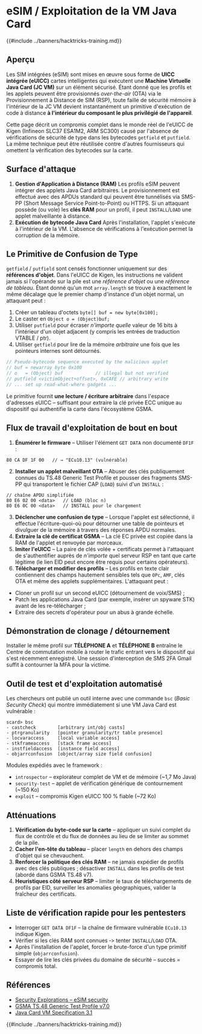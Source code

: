 # eSIM / Exploitation de la VM Java Card

{{#include ../banners/hacktricks-training.md}}

## Aperçu
Les SIM intégrées (eSIM) sont mises en œuvre sous forme de **UICC intégrée (eUICC)** cartes intelligentes qui exécutent une **Machine Virtuelle Java Card (JC VM)** sur un élément sécurisé. 
Étant donné que les profils et les applets peuvent être provisionnés *over-the-air* (OTA) via le Provisionnement à Distance de SIM (RSP), toute faille de sécurité mémoire à l'intérieur de la JC VM devient instantanément un primitive d'exécution de code à distance **à l'intérieur du composant le plus privilégié de l'appareil**.

Cette page décrit un compromis complet dans le monde réel de l'eUICC de Kigen (Infineon SLC37 ESA1M2, ARM SC300) causé par l'absence de vérifications de sécurité de type dans les bytecodes `getfield` et `putfield`. La même technique peut être réutilisée contre d'autres fournisseurs qui omettent la vérification des bytecodes sur la carte.

## Surface d'attaque
1. **Gestion d'Application à Distance (RAM)**
Les profils eSIM peuvent intégrer des applets Java Card arbitraires. Le provisionnement est effectué avec des APDUs standard qui peuvent être tunnélisés via SMS-PP (Short Message Service Point-to-Point) ou HTTPS. Si un attaquant possède (ou vole) les **clés RAM** pour un profil, il peut `INSTALL`/`LOAD` une applet malveillante à distance.
2. **Exécution de bytecode Java Card**
Après l'installation, l'applet s'exécute à l'intérieur de la VM. L'absence de vérifications à l'exécution permet la corruption de la mémoire.

## Le Primitive de Confusion de Type
`getfield` / `putfield` sont censés fonctionner uniquement sur des **références d'objet**. Dans l'eUICC de Kigen, les instructions ne valident jamais si l'opérande sur la pile est une *référence d'objet* ou une *référence de tableau*. Étant donné qu'un mot `array.length` se trouve à exactement le même décalage que le premier champ d'instance d'un objet normal, un attaquant peut :

1. Créer un tableau d'octets `byte[] buf = new byte[0x100];`
2. Le caster en `Object o = (Object)buf;`
3. Utiliser `putfield` pour écraser *n'importe quelle* valeur de 16 bits à l'intérieur d'un objet adjacent (y compris les entrées de traduction VTABLE / ptr).
4. Utiliser `getfield` pour lire de la mémoire *arbitraire* une fois que les pointeurs internes sont détournés.
```java
// Pseudo-bytecode sequence executed by the malicious applet
// buf = newarray byte 0x100
// o   = (Object) buf            // illegal but not verified
// putfield <victimObject+offset>, 0xCAFE // arbitrary write
// ... set up read-what-where gadgets ...
```
Le primitive fournit **une lecture / écriture arbitraire** dans l'espace d'adresses eUICC – suffisant pour extraire la clé privée ECC unique au dispositif qui authentifie la carte dans l'écosystème GSMA.

## Flux de travail d'exploitation de bout en bout
1. **Énumérer le firmware** – Utiliser l'élément `GET DATA` non documenté `DF1F` :
```
80 CA DF 1F 00   // → "ECu10.13" (vulnérable)
```
2. **Installer un applet malveillant OTA** – Abuser des clés publiquement connues du TS.48 Generic Test Profile et pousser des fragments SMS-PP qui transportent le fichier CAP (`LOAD`) suivi d'un `INSTALL` :
```
// chaîne APDU simplifiée
80 E6 02 00 <data>   // LOAD (bloc n)
80 E6 0C 00 <data>   // INSTALL pour le chargement
```
3. **Déclencher une confusion de type** – Lorsque l'applet est sélectionné, il effectue l'écriture-quoi-où pour détourner une table de pointeurs et divulguer de la mémoire à travers des réponses APDU normales.
4. **Extraire la clé de certificat GSMA** – La clé EC privée est copiée dans la RAM de l'applet et renvoyée par morceaux.
5. **Imiter l'eUICC** – La paire de clés volée + certificats permet à l'attaquant de s'authentifier auprès de *n'importe* quel serveur RSP en tant que carte légitime (le lien EID peut encore être requis pour certains opérateurs).
6. **Télécharger et modifier des profils** – Les profils en texte clair contiennent des champs hautement sensibles tels que `OPc`, `AMF`, clés OTA et même des applets supplémentaires. L'attaquant peut :
* Cloner un profil sur un second eUICC (détournement de voix/SMS) ;
* Patch les applications Java Card (par exemple, insérer un spyware STK) avant de les re-télécharger ;
* Extraire des secrets d'opérateur pour un abus à grande échelle.

## Démonstration de clonage / détournement
Installer le même profil sur **TÉLÉPHONE A** et **TÉLÉPHONE B** entraîne le Centre de commutation mobile à router le trafic entrant vers le dispositif qui s'est récemment enregistré. Une session d'interception de SMS 2FA Gmail suffit à contourner la MFA pour la victime.

## Outil de test et d'exploitation automatisé
Les chercheurs ont publié un outil interne avec une commande `bsc` (*Basic Security Check*) qui montre immédiatement si une VM Java Card est vulnérable :
```
scard> bsc
- castcheck        [arbitrary int/obj casts]
- ptrgranularity   [pointer granularity/tr table presence]
- locvaraccess     [local variable access]
- stkframeaccess   [stack frame access]
- instfieldaccess  [instance field access]
- objarrconfusion  [object/array size field confusion]
```
Modules expédiés avec le framework :
* `introspector` – explorateur complet de VM et de mémoire (~1,7 Mo Java)
* `security-test` – applet de vérification générique de contournement (~150 Ko)
* `exploit`       – compromis Kigen eUICC 100 % fiable (~72 Ko)

## Atténuations
1. **Vérification du byte-code sur la carte** – appliquer un suivi complet du flux de contrôle et du flux de données au lieu de se limiter au sommet de la pile.
2. **Cacher l'en-tête du tableau** – placer `length` en dehors des champs d'objet qui se chevauchent.
3. **Renforcer la politique des clés RAM** – ne jamais expédier de profils avec des clés publiques ; désactiver `INSTALL` dans les profils de test (abordé dans GSMA TS.48 v7).
4. **Heuristiques côté serveur RSP** – limiter le taux de téléchargements de profils par EID, surveiller les anomalies géographiques, valider la fraîcheur des certificats.

## Liste de vérification rapide pour les pentesters
* Interroger `GET DATA DF1F` – la chaîne de firmware vulnérable `ECu10.13` indique Kigen.
* Vérifier si les clés RAM sont connues ‑> tenter `INSTALL`/`LOAD` OTA.
* Après l'installation de l'applet, forcer le brute-force d'un type primitif simple (`objarrconfusion`).
* Essayer de lire les clés privées du domaine de sécurité – succès = compromis total.

## Références
- [Security Explorations – eSIM security](https://security-explorations.com/esim-security.html)
- [GSMA TS.48 Generic Test Profile v7.0](https://www.gsma.com/get-involved/working-groups/gsma_resources/ts-48-v7-0-generic-euicc-test-profile-for-device-testing/)
- [Java Card VM Specification 3.1](https://docs.oracle.com/en/java/javacard/3.1/jc-vm-spec/F12650_05.pdf)

{{#include ../banners/hacktricks-training.md}}

